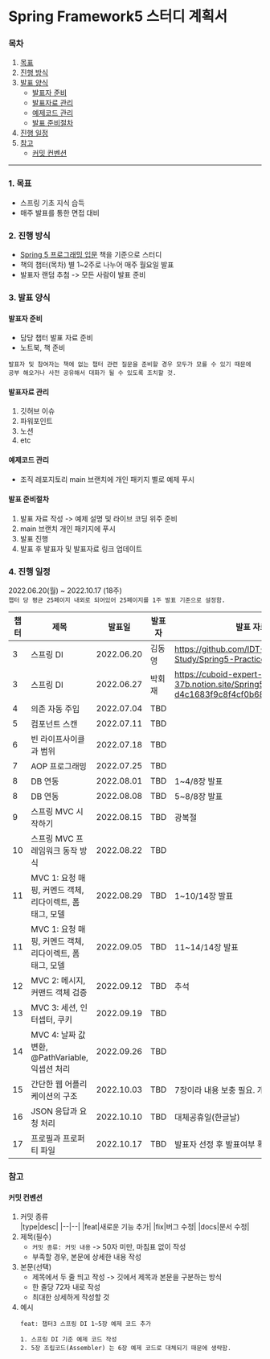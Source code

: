 # Spring Framework5 스터디 계획서
### 목차
1. [목표](#1-목표)
2. [진행 방식](#2-진행-방식)
3. [발표 양식](#3-발표-양식)
   * [발표자 준비](#발표자-준비)
   * [발표자료 관리](#발표자료-관리)
   * [예제코드 관리](#예제코드-관리)
   * [발표 준비절차](#발표-준비절차)
4. [진행 일정](#4-진행-일정)
5. [참고](#참고)
   * [커밋 컨벤션](#커밋-컨벤션)

---

### 1. 목표
- 스프링 기초 지식 습득
- 매주 발표를 통한 면접 대비

### 2. 진행 방식
- [Spring 5 프로그래밍 입문](http://www.yes24.com/Product/Goods/62268795) 책을 기준으로 스터디   
- 책의 챕터(목차) 별 1~2주로 나누어 매주 월요일 발표
- 발표자 랜덤 추첨 -> 모든 사람이 발표 준비

### 3. 발표 양식
#### 발표자 준비
  + 담당 챕터 발표 자료 준비
  + 노트북, 책 준비
  ```
  발표자 및 참여자는 책에 없는 챕터 관련 질문을 준비할 경우 모두가 모를 수 있기 때문에 
  공부 해오거나 사전 공유해서 대화가 될 수 있도록 조치할 것.
  ```
  
#### 발표자료 관리
1) 깃허브 이슈
2) 파워포인트
3) 노션
4) etc

#### 예제코드 관리
* 조직 레포지토리 main 브랜치에 개인 패키지 별로 예제 푸시

#### 발표 준비절차
  1. 발표 자료 작성 -> 예제 설명 및 라이브 코딩 위주 준비
  2. main 브랜치 개인 패키지에 푸시
  3. 발표 진행
  4. 발표 후 발표자 및 발표자료 링크 업데이트

### 4. 진행 일정
2022.06.20(월) ~ 2022.10.17 (18주)   
`챕터 당 평균 25페이지 내외로 되어있어 25페이지를 1주 발표 기준으로 설정함.`

|챕터|제목|발표일|발표자|발표 자료|
|-|-|-|-|-|
|3|스프링 DI|2022.06.20|김동영|https://github.com/IDT-Spring-Study/Spring5-Practice/issues/1|
|3|스프링 DI|2022.06.27|박회재|https://cuboid-expert-37b.notion.site/Spring5-d4c1683f9c8f4cf0b68792ab1f608b64|
|4|의존 자동 주입|2022.07.04|TBD||
|5|컴포넌트 스캔|2022.07.11|TBD||
|6|빈 라이프사이클과 범위|2022.07.18|TBD||
|7|AOP 프로그래밍|2022.07.25|TBD||
|8|DB 연동|2022.08.01|TBD|1~4/8장 발표|
|8|DB 연동|2022.08.08|TBD|5~8/8장 발표|
|9|스프링 MVC 시작하기|2022.08.15|TBD|광복절|
|10|스프링 MVC 프레임워크 동작 방식|2022.08.22|TBD||
|11|MVC 1: 요청 매핑, 커멘드 객체, 리다이렉트, 폼 태그, 모델|2022.08.29|TBD|1~10/14장 발표|
|11|MVC 1: 요청 매핑, 커멘드 객체, 리다이렉트, 폼 태그, 모델|2022.09.05|TBD|11~14/14장 발표|
|12|MVC 2: 메시지, 커맨드 객체 검증|2022.09.12|TBD|추석|
|13|MVC 3: 세션, 인터셉터, 쿠키|2022.09.19|TBD||
|14|MVC 4: 날짜 값 변환, @PathVariable, 익셉션 처리|2022.09.26|TBD||
|15|간단한 웹 어플리케이션의 구조|2022.10.03|TBD|7장이라 내용 보충 필요. 개천절|
|16|JSON 응답과 요청 처리|2022.10.10|TBD|대체공휴일(한글날)|
|17|프로필과 프로퍼티 파일|2022.10.17|TBD|발표자 선정 후 발표여부 확인 필요.|

### 참고
#### 커밋 컨벤션
  1. 커밋 종류   
     |type|desc|
     |--|--|
     |feat|새로운 기능 추가|
     |fix|버그 수정|
     |docs|문서 수정|
  2. 제목(필수)
     - `커밋 종류: 커밋 내용` -> 50자 미만, 마침표 없이 작성
     - 부족할 경우, 본문에 상세한 내용 작성
  3. 본문(선택)
     - 제목에서 두 줄 띄고 작성 -> 깃에서 제목과 본문을 구분하는 방식
     - 한 줄당 72자 내로 작성
     - 최대한 상세하게 작성할 것
  4. 예시
     ```
     feat: 챕터3 스프링 DI 1~5장 예제 코드 추가
  
     1. 스프링 DI 기준 예제 코드 작성
     2. 5장 조립코드(Assembler) 는 6장 예제 코드로 대체되기 때문에 생략함.
     ```
